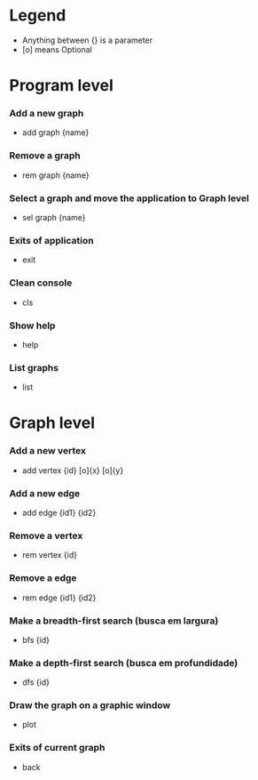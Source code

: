 # Legend
- Anything between {} is a parameter
- [o] means Optional


# Program level

### Add a new graph
- add graph {name}

### Remove a graph
- rem graph {name}

### Select a graph and move the application to Graph level
- sel graph {name}

### Exits of application
- exit

### Clean console
- cls

### Show help
- help

### List graphs
- list


# Graph level

### Add a new vertex
- add vertex {id} [o]{x} [o]{y}

### Add a new edge
- add edge {id1} {id2}

### Remove a vertex
- rem vertex {id}

### Remove a edge
- rem edge {id1} {id2}

### Make a breadth-first search (busca em largura)
- bfs {id}

### Make a depth-first search (busca em profundidade)
- dfs {id}

### Draw the graph on a graphic window
- plot

### Exits of current graph
- back
